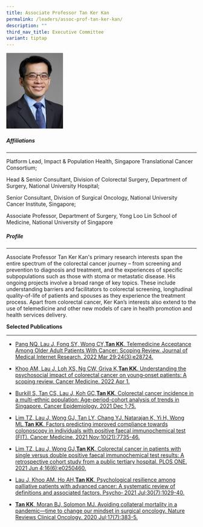 ```yaml
---
title: Associate Professor Tan Ker Kan
permalink: /leaders/assoc-prof-tan-ker-kan/
description: ""
third_nav_title: Executive Committee
variant: tiptap
---
```

<div class="isomer-image-wrapper"><img style="width:150px" height="auto" width="100%" src="/images/Leaders/tan-ker-kan.png"></div><h5>Affiliations</h5><hr><p>Platform Lead,&nbsp;Impact &amp; Population Health, Singapore Translational Cancer Consortium;</p><p>Head &amp; Senior Consultant, Division of Colorectal Surgery, Department of Surgery, National University Hospital;</p><p>Senior Consultant, Division of Surgical Oncology, National University Cancer Institute, Singapore;</p><p>Associate Professor, Department of Surgery, Yong Loo Lin School of Medicine, National University of Singapore</p><h5>Profile</h5><hr><p>Associate Professor Tan Ker Kan's primary research interests span the entire spectrum of the colorectal cancer journey – from screening and prevention to diagnosis and treatment, and the experiences of specific subpopulations such as those with stoma or metastatic disease. His ongoing projects involve a broad range of key topics. These include understanding barriers and facilitators to colorectal screening, longitudinal quality-of-life of patients and spouses as they experience the treatment process. Apart from colorectal cancer, Ker Kan’s interests also extend to the use of telemedicine and other new models of care in health promotion and health services delivery.</p><p><strong>Selected Publications</strong></p><hr><ul data-tight="true" class="tight"><li><p><a href="https://pubmed.ncbi.nlm.nih.gov/35348462/" rel="noopener noreferrer nofollow" target="_blank">Pang NQ, Lau J, Fong SY, Wong CY,</a><strong><a href="https://pubmed.ncbi.nlm.nih.gov/35348462/" rel="noopener noreferrer nofollow" target="_blank">Tan KK</a></strong><a href="https://pubmed.ncbi.nlm.nih.gov/35348462/" rel="noopener noreferrer nofollow" target="_blank">. Telemedicine Acceptance Among Older Adult Patients With Cancer: Scoping Review. Journal of Medical Internet Research. 2022 Mar 29;24(3):e28724.</a></p></li><li><p><a href="https://europepmc.org/article/MED/35150052" rel="noopener noreferrer nofollow" target="_blank">Khoo AM, Lau J, Loh XS, Ng CW, Griva K,</a><strong><a href="https://europepmc.org/article/MED/35150052" rel="noopener noreferrer nofollow" target="_blank">Tan KK</a></strong><a href="https://europepmc.org/article/MED/35150052" rel="noopener noreferrer nofollow" target="_blank">. Understanding the psychosocial impact of colorectal cancer on young‐onset patients: A scoping review. Cancer Medicine. 2022 Apr 1.</a></p></li><li><p><a href="https://pubmed.ncbi.nlm.nih.gov/34653790/" rel="noopener noreferrer nofollow" target="_blank">Burkill S, Tan CS, Lau J, Koh GC,</a><strong><a href="https://pubmed.ncbi.nlm.nih.gov/34653790/" rel="noopener noreferrer nofollow" target="_blank">Tan KK</a></strong><a href="https://pubmed.ncbi.nlm.nih.gov/34653790/" rel="noopener noreferrer nofollow" target="_blank">. Colorectal cancer incidence in a multi-ethnic population: Age-period-cohort analysis of trends in Singapore. Cancer Epidemiology. 2021 Dec 1;75.</a></p></li><li><p><a href="https://pubmed.ncbi.nlm.nih.gov/34519182/" rel="noopener noreferrer nofollow" target="_blank">Lim TZ, Lau J, Wong GJ, Tan LY, Chang YJ, Natarajan K, Yi H, Wong ML,</a><strong><a href="https://pubmed.ncbi.nlm.nih.gov/34519182/" rel="noopener noreferrer nofollow" target="_blank">Tan KK</a></strong><a href="https://pubmed.ncbi.nlm.nih.gov/34519182/" rel="noopener noreferrer nofollow" target="_blank">. Factors predicting improved compliance towards colonoscopy in individuals with positive faecal immunochemical test (FIT). Cancer Medicine. 2021 Nov;10(21):7735-46.</a></p></li><li><p><a href="https://pubmed.ncbi.nlm.nih.gov/34086681/" rel="noopener noreferrer nofollow" target="_blank">Lim TZ, Lau J, Wong GJ,</a><strong><a href="https://pubmed.ncbi.nlm.nih.gov/34086681/" rel="noopener noreferrer nofollow" target="_blank">Tan KK</a></strong><a href="https://pubmed.ncbi.nlm.nih.gov/34086681/" rel="noopener noreferrer nofollow" target="_blank">. Colorectal cancer in patients with single versus double positive faecal immunochemical test results: A retrospective cohort study from a public tertiary hospital. PLOS ONE. 2021 Jun 4;16(6):e0250460.</a></p></li><li><p><a href="https://onlinelibrary.wiley.com/doi/10.1002/pon.5666" rel="noopener noreferrer nofollow" target="_blank">Lau J, Khoo AM, Ho AH,</a><strong><a href="https://onlinelibrary.wiley.com/doi/10.1002/pon.5666" rel="noopener noreferrer nofollow" target="_blank">Tan KK</a></strong><a href="https://onlinelibrary.wiley.com/doi/10.1002/pon.5666" rel="noopener noreferrer nofollow" target="_blank">. Psychological resilience among palliative patients with advanced cancer: A systematic review of definitions and associated factors. Psycho‐ 2021 Jul;30(7):1029-40.</a></p></li><li><p><strong><a href="https://pubmed.ncbi.nlm.nih.gov/32372035/" rel="noopener noreferrer nofollow" target="_blank">Tan KK</a></strong><a href="https://pubmed.ncbi.nlm.nih.gov/32372035/" rel="noopener noreferrer nofollow" target="_blank">, Moran BJ, Solomon MJ. Avoiding collateral mortality in a pandemic—time to change our mindset in surgical oncology. Nature Reviews Clinical Oncology. 2020 Jul;17(7):383-5.</a></p></li></ul><p></p>